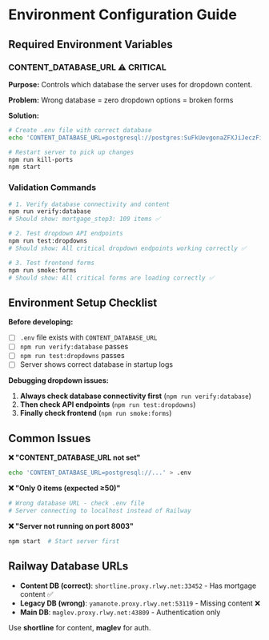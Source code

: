 # Environment Configuration Guide

## Required Environment Variables

### CONTENT_DATABASE_URL ⚠️ **CRITICAL**

**Purpose:** Controls which database the server uses for dropdown content.

**Problem:** Wrong database = zero dropdown options = broken forms

**Solution:**
```bash
# Create .env file with correct database
echo 'CONTENT_DATABASE_URL=postgresql://postgres:SuFkUevgonaZFXJiJeczFiXYTlICHVJL@shortline.proxy.rlwy.net:33452/railway' > .env

# Restart server to pick up changes
npm run kill-ports
npm start
```

### Validation Commands

```bash
# 1. Verify database connectivity and content
npm run verify:database
# Should show: mortgage_step3: 109 items ✅

# 2. Test dropdown API endpoints  
npm run test:dropdowns
# Should show: All critical dropdown endpoints working correctly ✅

# 3. Test frontend forms
npm run smoke:forms  
# Should show: All critical forms are loading correctly ✅
```

## Environment Setup Checklist

**Before developing:**
- [ ] `.env` file exists with `CONTENT_DATABASE_URL`
- [ ] `npm run verify:database` passes
- [ ] `npm run test:dropdowns` passes  
- [ ] Server shows correct database in startup logs

**Debugging dropdown issues:**
1. **Always check database connectivity first** (`npm run verify:database`)
2. **Then check API endpoints** (`npm run test:dropdowns`) 
3. **Finally check frontend** (`npm run smoke:forms`)

## Common Issues

**❌ "CONTENT_DATABASE_URL not set"**
```bash
echo 'CONTENT_DATABASE_URL=postgresql://...' > .env
```

**❌ "Only 0 items (expected ≥50)"**  
```bash
# Wrong database URL - check .env file
# Server connecting to localhost instead of Railway
```

**❌ "Server not running on port 8003"**
```bash
npm start  # Start server first
```

## Railway Database URLs

- **Content DB (correct)**: `shortline.proxy.rlwy.net:33452` - Has mortgage content ✅
- **Legacy DB (wrong)**: `yamanote.proxy.rlwy.net:53119` - Missing content ❌  
- **Main DB**: `maglev.proxy.rlwy.net:43809` - Authentication only

Use **shortline** for content, **maglev** for auth.